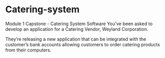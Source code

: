 # Catering-system
Module 1 Capstone - Catering System Software
You’ve been asked to develop an application for a Catering Vendor, Weyland Corporation.

They’re releasing a new application that can be integrated with the customer’s bank accounts allowing customers to order catering products from their computers.
